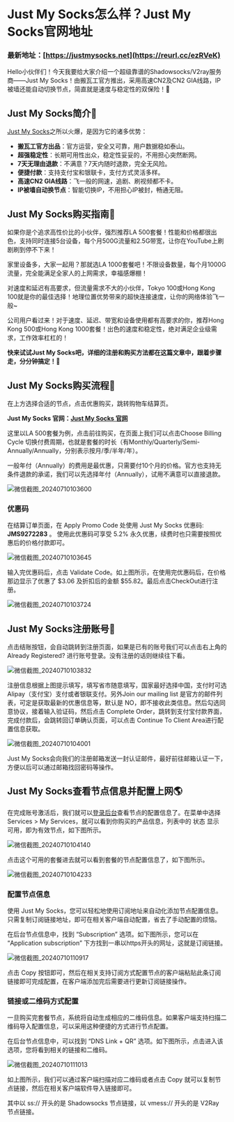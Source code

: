 # Just My Socks怎么样？Just My Socks官网地址 

### 最新地址：[https://justmysocks.net](https://reurl.cc/ezRVeK)

Hello小伙伴们！今天我要给大家介绍一个超级靠谱的Shadowsocks/V2ray服务商——Just My Socks！由搬瓦工官方推出，采用高速CN2及CN2 GIA线路，IP被墙还能自动切换节点，简直就是速度与稳定性的双保险！🎉

## Just My Socks简介📢

[Just My Socks](https://reurl.cc/ezRVeK)之所以火爆，是因为它的诸多优势：

- **搬瓦工官方出品**：官方运营，安全又可靠，用户数据稳如泰山。
- **超强稳定性**：长期可用性出众，稳定性妥妥的，不用担心突然断网。
- **7天无理由退款**：不满意？7天内随时退款，完全无风险。
- **便捷付款**：支持支付宝和银联卡，支付方式灵活多样。
- **高速CN2 GIA线路**：飞一般的网速，追剧、刷视频都不卡。
- **IP被墙自动换节点**：智能切换IP，不用担心IP被封，畅通无阻。

## Just My Socks购买指南🛒

如果你是个追求高性价比的小伙伴，强烈推荐LA 500套餐！性能和价格都很出色，支持同时连接5台设备，每个月500G流量和2.5G带宽，让你在YouTube上刷剧刷到停不下来！

家里设备多，大家一起用？那就选LA 1000套餐吧！不限设备数量，每个月1000G流量，完全能满足全家人的上网需求，幸福感爆棚！

对速度和延迟有高要求，但流量需求不大的小伙伴，Tokyo 100或Hong Kong 100就是你的最佳选择！地理位置优势带来的超快连接速度，让你的网络体验飞一般~

公司用户看过来！对于速度、延迟、带宽和设备使用都有高要求的你，推荐Hong Kong 500或Hong Kong 1000套餐！出色的速度和稳定性，绝对满足企业级需求，工作效率杠杠的！

**快来试试Just My Socks吧，详细的注册和购买方法都在这篇文章中，跟着步骤走，分分钟搞定！💪**

## Just My Socks购买流程🛒

在上方选择合适的节点，点击优惠购买，跳转购物车结算页。

**Just My Socks 官网：[Just My Socks 官网](https://reurl.cc/ezRVeK)**

这里以LA 500套餐为例，点击前往购买，在页面上我们可以点击Choose Billing Cycle 切换付费周期，也就是套餐的时长（有Monthly/Quarterly/Semi-Annually/Annually，分别表示按月/季/半年/年）。

一般年付（Annually）的费用是最优惠，只需要付10个月的价格。官方也支持无条件退款的承诺，我们可以先选择年付（Annually），试用不满意可以直接退款。

![微信截图_20240710103600](https://github.com/LisaLee938/Just-My-Socks/assets/141218461/a083f58b-8de3-45d5-a340-c9fa6d3d7e9a)

### 优惠码

在结算订单页面，在 Apply Promo Code 处使用 Just My Socks 优惠码: **JMS9272283** 。 使用此优惠码可享受 5.2% 永久优惠，续费时也只需要按照优惠后的价格付款即可。

![微信截图_20240710103645](https://github.com/LisaLee938/Just-My-Socks/assets/141218461/05ecf9a4-b3b6-4002-8345-8669920d1ced)

输入完优惠码后，点击 Validate Code。如上图所示，在使用完优惠码后，在价格那边显示了优惠了 $3.06 及折扣后的金额 $55.82。最后点击CheckOut进行注册。

![微信截图_20240710103724](https://github.com/LisaLee938/Just-My-Socks/assets/141218461/899f5b2f-78fc-42e6-8976-b21d97167b25)

## Just My Socks注册账号🔑

点击结账按钮，会自动跳转到注册页面，如果是已有的账号我们可以点击右上角的 Already Registered? 进行账号登录。没有注册的话则继续往下看。

![微信截图_20240710103832](https://github.com/LisaLee938/Just-My-Socks/assets/141218461/824d2ebb-c290-4ba6-abea-187883304f70)

注册信息根据上图提示填写，填写省市随意填写，国家最好选择中国，支付时可选 Alipay（支付宝）支付或者银联支付。另外Join our mailing list 是官方的邮件列表，可定是获取最新的优惠信息等，默认是 NO，即不接收此类信息。然后勾选同意协议，接着输入验证码，然后点击 Complete Order，跳转到支付宝付款界面，完成付款后，会跳转回订单确认页面，可以点击 Continue To Client Area进行配置信息获取。

![微信截图_20240710104001](https://github.com/LisaLee938/Just-My-Socks/assets/141218461/46e10e80-6512-4a72-9ec2-190e9921c656)

Just My Socks会向我们的注册邮箱发送一封认证邮件，最好前往邮箱认证一下，方便以后可以通过邮箱找回密码等操作。

## Just My Socks查看节点信息并配置上网🌎

在完成账号激活后，我们就可以[登录后台](https://reurl.cc/ezRVeK)查看节点的配置信息了。在菜单中选择 Services > My Services，就可以看到你购买的产品信息，列表中的 状态 显示 可用，即为有效节点，如下图所示。

![微信截图_20240710104140](https://github.com/LisaLee938/Just-My-Socks/assets/141218461/50140e1e-1464-449f-ad97-dc1d594218c7)

点击这个可用的套餐进去就可以看到套餐的节点配置信息了，如下图所示。

![微信截图_20240710104233](https://github.com/LisaLee938/Just-My-Socks/assets/141218461/238671fc-be84-4f58-bcf0-6cb294e38e46)

### 配置节点信息

使用 Just My Socks，您可以轻松地使用订阅地址来自动化添加节点配置信息。只需复制订阅链接地址，即可在相关客户端自动配置，省去了手动配置的烦恼。

在后台节点信息中，找到 “Subscription” 选项。如下图所示，您可以在 “Application subscription” 下方找到一串以https开头的网址，这就是订阅链接。

![微信截图_20240710110917](https://github.com/LisaLee938/Just-My-Socks/assets/141218461/4622ebe0-a582-4294-b2c7-d14653f9d3a3)

点击 Copy 按钮即可，然后在相关支持订阅方式配置节点的客户端粘贴此条订阅链接即可完成配置，在客户端添加完后需要进行更新订阅链接操作。

### 链接或二维码方式配置

一旦购买完套餐节点，系统将自动生成相应的二维码信息。如果客户端支持扫描二维码导入配置信息，可以采用这种便捷的方式进行节点配置。

在后台节点信息中，可以找到 “DNS Link + QR” 选项。如下图所示，点击进入该选项，您将看到相关的链接和二维码。

![微信截图_20240710111013](https://github.com/LisaLee938/Just-My-Socks/assets/141218461/01c37c29-7be3-4dd7-b80a-6fe63f90a67b)

如上图所示，我们可以通过客户端扫描对应二维码或者点击 Copy 就可以复制节点链接，然后在相关客户端软件导入链接即可。

其中以 ss:// 开头的是 Shadowsocks 节点链接，以 vmess:// 开头的是 V2Ray 节点链接。
